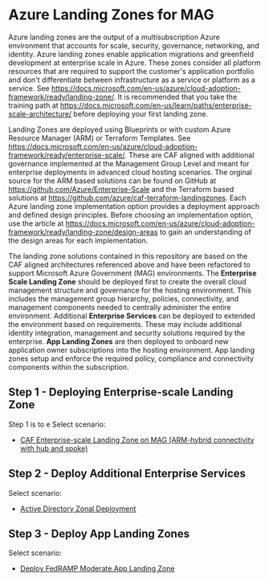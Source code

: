 # Azure Landing Zones for MAG
Azure landing zones are the output of a multisubscription Azure environment that accounts for scale, security, governance, networking, and identity. Azure landing zones enable application migrations and greenfield development at enterprise scale in Azure. These zones consider all platform resources that are required to support the customer's application portfolio and don't differentiate between infrastructure as a service or platform as a service. See https://docs.microsoft.com/en-us/azure/cloud-adoption-framework/ready/landing-zone/.  It is recommended that you take the training path at https://docs.microsoft.com/en-us/learn/paths/enterprise-scale-architecture/ before deploying your first landing zone.


Landing Zones are deployed using Blueprints or with custom Azure Resource Manager (ARM) or Terraform Templates.  See https://docs.microsoft.com/en-us/azure/cloud-adoption-framework/ready/enterprise-scale/.  These are CAF aligned with additional governance implemented at the Management Group Level and meant for enterprise deployments in advanced cloud hosting scenarios.  The orginal source for the ARM based solutions can be found on GitHub at https://github.com/Azure/Enterprise-Scale and the Terraform based solutions at https://github.com/azure/caf-terraform-landingzones.  Each Azure landing zone implementation option provides a deployment approach and defined design principles. Before choosing an implementation option, use the article at https://docs.microsoft.com/en-us/azure/cloud-adoption-framework/ready/landing-zone/design-areas to gain an understanding of the design areas for each implementation. 

The landing zone solutions contained in this repository are based on the CAF aligned architectures referenced above and have been refactored to support Microsoft Azure Government (MAG) environments.  The **Enterprise Scale Landing Zone** should be deployed first to create the overall cloud management structure and governance for the hosting environment.  This includes the management group hierarchy, policies, connectivity, and management components needed to centrally administer the entire environment.  Additional **Enterprise Services** can be deployed to extended the environment based on requirements.  These may include additional identity integration, management and security solutions required by the enterprise.  **App Landing Zones** are then deployed to onboard new application owner subscriptions into the hosting environment.  App landing zones setup and enforce the required policy, compliance and connectivity components within the subscription.

## Step 1 - Deploying Enterprise-scale Landing Zone
Step 1 is to e
Select scenario:
* [CAF Enterprise-scale Landing Zone on MAG (ARM-hybrid connectivity with hub and spoke)](Templates/entscalelz/es-hubspoke)

## Step 2 - Deploy Additional Enterprise Services
Select scenario:
* [Active Directory Zonal Deployment](Templates/entsvcs/active-directory-new-domain-ha-2-dc-zones/)

## Step 3 - Deploy App Landing Zones
Select scenario:
* [Deploy FedRAMP Moderate App Landing Zone](Templates\applz\fedrampmod-hubspoke)





 

